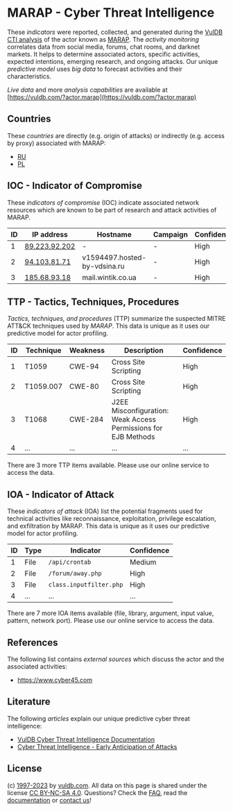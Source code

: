 # MARAP - Cyber Threat Intelligence

These _indicators_ were reported, collected, and generated during the [VulDB CTI analysis](https://vuldb.com/?kb.cti) of the actor known as [MARAP](https://vuldb.com/?actor.marap). The _activity monitoring_ correlates data from social media, forums, chat rooms, and darknet markets. It helps to determine associated actors, specific activities, expected intentions, emerging research, and ongoing attacks. Our unique _predictive model_ uses _big data_ to forecast activities and their characteristics.

_Live data_ and more _analysis capabilities_ are available at [https://vuldb.com/?actor.marap](https://vuldb.com/?actor.marap)

## Countries

These _countries_ are directly (e.g. origin of attacks) or indirectly (e.g. access by proxy) associated with MARAP:

* [RU](https://vuldb.com/?country.ru)
* [PL](https://vuldb.com/?country.pl)

## IOC - Indicator of Compromise

These _indicators of compromise_ (IOC) indicate associated network resources which are known to be part of research and attack activities of MARAP.

ID | IP address | Hostname | Campaign | Confidence
-- | ---------- | -------- | -------- | ----------
1 | [89.223.92.202](https://vuldb.com/?ip.89.223.92.202) | - | - | High
2 | [94.103.81.71](https://vuldb.com/?ip.94.103.81.71) | v1594497.hosted-by-vdsina.ru | - | High
3 | [185.68.93.18](https://vuldb.com/?ip.185.68.93.18) | mail.wintik.co.ua | - | High

## TTP - Tactics, Techniques, Procedures

_Tactics, techniques, and procedures_ (TTP) summarize the suspected MITRE ATT&CK techniques used by _MARAP_. This data is unique as it uses our predictive model for actor profiling.

ID | Technique | Weakness | Description | Confidence
-- | --------- | -------- | ----------- | ----------
1 | T1059 | CWE-94 | Cross Site Scripting | High
2 | T1059.007 | CWE-80 | Cross Site Scripting | High
3 | T1068 | CWE-284 | J2EE Misconfiguration: Weak Access Permissions for EJB Methods | High
4 | ... | ... | ... | ...

There are 3 more TTP items available. Please use our online service to access the data.

## IOA - Indicator of Attack

These _indicators of attack_ (IOA) list the potential fragments used for technical activities like reconnaissance, exploitation, privilege escalation, and exfiltration by MARAP. This data is unique as it uses our predictive model for actor profiling.

ID | Type | Indicator | Confidence
-- | ---- | --------- | ----------
1 | File | `/api/crontab` | Medium
2 | File | `/forum/away.php` | High
3 | File | `class.inputfilter.php` | High
4 | ... | ... | ...

There are 7 more IOA items available (file, library, argument, input value, pattern, network port). Please use our online service to access the data.

## References

The following list contains _external sources_ which discuss the actor and the associated activities:

* https://www.cyber45.com

## Literature

The following _articles_ explain our unique predictive cyber threat intelligence:

* [VulDB Cyber Threat Intelligence Documentation](https://vuldb.com/?kb.cti)
* [Cyber Threat Intelligence - Early Anticipation of Attacks](https://www.scip.ch/en/?labs.20201022)

## License

(c) [1997-2023](https://vuldb.com/?kb.changelog) by [vuldb.com](https://vuldb.com/?kb.about). All data on this page is shared under the license [CC BY-NC-SA 4.0](https://creativecommons.org/licenses/by-nc-sa/4.0/). Questions? Check the [FAQ](https://vuldb.com/?kb.faq), read the [documentation](https://vuldb.com/?kb) or [contact us](https://vuldb.com/?contact)!
